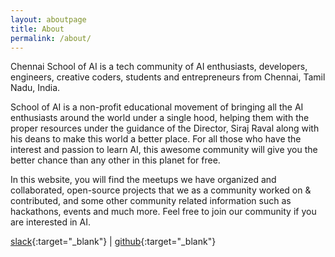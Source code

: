 ```yaml
---
layout: aboutpage
title: About
permalink: /about/
---
```


Chennai School of AI is a tech community of AI enthusiasts, developers, engineers, creative coders, students and entrepreneurs from Chennai, Tamil Nadu, India. 

School of AI is a non-profit educational movement of bringing all the AI enthusiasts around the world under a single hood, helping them with the proper resources under the guidance of the Director, Siraj Raval along with his deans to make this world a better place. For all those who have the interest and passion to learn AI, this awesome community will give you the better chance than any other in this planet for free.

In this website, you will find the meetups we have organized and collaborated, open-source projects that we as a community worked on & contributed, and some other community related information such as hackathons, events and much more. Feel free to join our community if you are interested in AI.

[slack](https://programming-wizards.slack.com/messages/CC78EBZNX){:target="_blank"} \| [github](https://github.com/chnsoai/chnsoai.github.io){:target="_blank"}